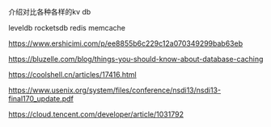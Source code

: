 

介绍对比各种各样的kv db

leveldb rocketsdb redis memcache

 https://www.ershicimi.com/p/ee8855b6c229c12a070349299bab63eb 

 https://bluzelle.com/blog/things-you-should-know-about-database-caching 

 https://coolshell.cn/articles/17416.html 

 https://www.usenix.org/system/files/conference/nsdi13/nsdi13-final170_update.pdf 

 https://cloud.tencent.com/developer/article/1031792 